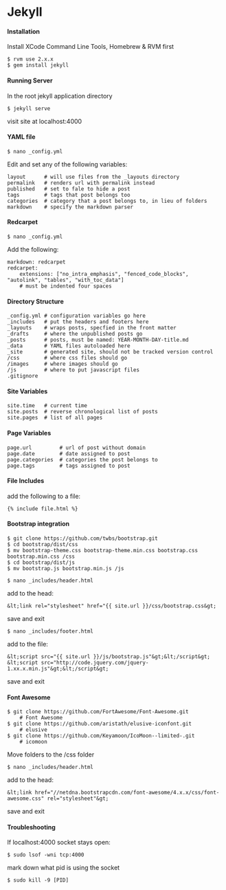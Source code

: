 Jekyll
======

#### Installation

Install XCode Command Line Tools, Homebrew & RVM first

	$ rvm use 2.x.x
	$ gem install jekyll

#### Running Server

In the root jekyll application directory

	$ jekyll serve

visit site at localhost:4000


#### YAML file

	$ nano _config.yml

Edit and set any of the following variables: 

	
	layout 		# will use files from the _layouts directory
	permalink   # renders url with permalink instead
	published   # set to fale to hide a post
	tags		# tags that post belongs too
	categories  # category that a post belongs to, in lieu of folders
	markdown    # specify the markdown parser

#### Redcarpet

	$ nano _config.yml

Add the following: 

	markdown: redcarpet
	redcarpet:
	    extensions: ["no_intra_emphasis", "fenced_code_blocks", "autolink", "tables", "with_toc_data"]
	    # must be indented four spaces

#### Directory Structure

	_config.yml # configuration variables go here
	_includes   # put the headers and footers here
	_layouts    # wraps posts, specfied in the front matter
	_drafts     # where the unpublished posts go
	_posts      # posts, must be named: YEAR-MONTH-DAY-title.md
	_data       # YAML files autoloaded here
	_site       # generated site, should not be tracked version control
	/css        # where css files should go
	/images     # where images should go
	/js			# where to put javascript files
	.gitignore


#### Site Variables
	
	site.time   # current time
	site.posts  # reverse chronological list of posts
	site.pages  # list of all pages


#### Page Variables
	
	page.url         # url of post without domain
	page.date        # date assigned to post
	page.categories  # categories the post belongs to
	page.tags        # tags assigned to post


#### File Includes

add the following to a file:

	{% include file.html %}  


#### Bootstrap integration

	$ git clone https://github.com/twbs/bootstrap.git
	$ cd bootstrap/dist/css
	$ mv bootstrap-theme.css bootstrap-theme.min.css bootstrap.css bootstrap.min.css /css
	$ cd bootstrap/dist/js
	$ mv bootstrap.js bootstrap.min.js /js

	$ nano _includes/header.html

add to the head:

	&lt;link rel="stylesheet" href="{{ site.url }}/css/bootstrap.css&gt;

save and exit

	$ nano _includes/footer.html 
	
add to the file: 

	&lt;script src="{{ site.url }}/js/bootstrap.js"&gt;&lt;/script&gt;
	&lt;script src="http://code.jquery.com/jquery-1.xx.x.min.js"&gt;&lt;/script&gt;

save and exit

#### Font Awesome

	$ git clone https://github.com/FortAwesome/Font-Awesome.git    
		# Font Awesome
	$ git clone https://github.com/aristath/elusive-iconfont.git
		# elusive
	$ git clone https://github.com/Keyamoon/IcoMoon--limited-.git 
		# icomoon

Move folders to the /css folder

	$ nano _includes/header.html

add to the head:

	&lt;link href="//netdna.bootstrapcdn.com/font-awesome/4.x.x/css/font-awesome.css" rel="stylesheet"&gt;

save and exit

#### Troubleshooting

If localhost:4000 socket stays open:

	$ sudo lsof -wni tcp:4000

mark down what pid is using the socket

	$ sudo kill -9 [PID]
